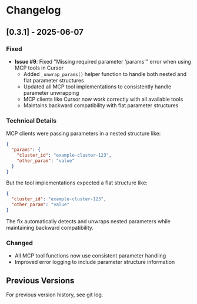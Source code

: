 # Changelog

## [0.3.1] - 2025-06-07

### Fixed
- **Issue #9**: Fixed "Missing required parameter 'params'" error when using MCP tools in Cursor
  - Added `_unwrap_params()` helper function to handle both nested and flat parameter structures
  - Updated all MCP tool implementations to consistently handle parameter unwrapping
  - MCP clients like Cursor now work correctly with all available tools
  - Maintains backward compatibility with flat parameter structures

### Technical Details
MCP clients were passing parameters in a nested structure like:
```json
{
  "params": {
    "cluster_id": "example-cluster-123",
    "other_param": "value"
  }
}
```

But the tool implementations expected a flat structure like:
```json
{
  "cluster_id": "example-cluster-123", 
  "other_param": "value"
}
```

The fix automatically detects and unwraps nested parameters while maintaining backward compatibility.

### Changed
- All MCP tool functions now use consistent parameter handling
- Improved error logging to include parameter structure information

## Previous Versions

For previous version history, see git log. 